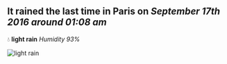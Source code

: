 ## It rained the last time in Paris on *September 17th 2016 around 01:08 am*
💧  **light rain** *Humidity 93%*

![light rain](http://openweathermap.org/img/w/10n.png)

